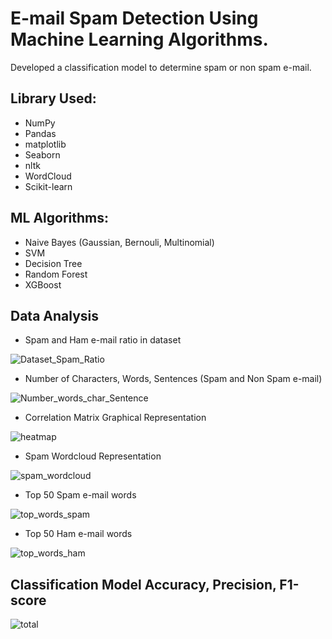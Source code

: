 # E-mail Spam Detection Using Machine Learning Algorithms.

Developed a classification model to determine spam or non spam e-mail.

## Library Used:
* NumPy                   
* Pandas
* matplotlib              
* Seaborn
* nltk                    
* WordCloud
* Scikit-learn

## ML Algorithms:
* Naive Bayes (Gaussian, Bernouli, Multinomial)
* SVM
* Decision Tree
* Random Forest
* XGBoost

## Data Analysis

* Spam and Ham e-mail ratio in dataset

![Dataset_Spam_Ratio](https://user-images.githubusercontent.com/59698649/209140918-e089c86d-0239-4dfc-9abc-e0ccc0a5b1ec.png)

* Number of Characters, Words, Sentences (Spam and Non Spam e-mail)

![Number_words_char_Sentence](https://user-images.githubusercontent.com/59698649/209141608-4576909d-37f9-4381-9d4a-b1e9b431cbbe.png)

* Correlation Matrix Graphical Representation

![heatmap](https://user-images.githubusercontent.com/59698649/209142126-6682b3c8-5bee-4bb6-8220-503609248e5d.png)

* Spam Wordcloud Representation

![spam_wordcloud](https://user-images.githubusercontent.com/59698649/209142625-47d33afd-e514-43a5-b740-095cc5627eba.png)

* Top 50 Spam e-mail words

![top_words_spam](https://user-images.githubusercontent.com/59698649/209142767-75862239-29c4-4b92-9a94-c57cf08f8441.png)

* Top 50 Ham e-mail words

![top_words_ham](https://user-images.githubusercontent.com/59698649/209142842-e8543d4e-c6c9-4a36-a02b-2aa5a430d524.png)

## Classification Model Accuracy, Precision, F1-score

![total](https://user-images.githubusercontent.com/59698649/209147238-ea46fc31-1e56-4751-b88a-0e4713abe645.png)






